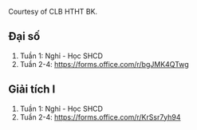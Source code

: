 Courtesy of CLB HTHT BK.
## Đại số
1. Tuần 1: Nghỉ - Học SHCD
2. Tuần 2-4: https://forms.office.com/r/bgJMK4QTwg 

## Giải tích I
1. Tuần 1: Nghỉ - Học SHCD
2. Tuần 2-4: https://forms.office.com/r/KrSsr7yh94

